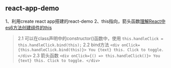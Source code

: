 ## react-app-demo
1、利用create react app搭建的react-demo
2、this指向，箭头函数[理解React中es6方法创建组件的this](http://www.cnblogs.com/mingjiezhang/p/5816461.html)
> 2.1 可以在class声明中的constructor()函数中，使用
     ```
     this.handleClick = this.handleClick.bind(this);
     ```
     2.2 bind方法
     ```
     <div onClick={this.handleClick.bind(this)}>
          You {text} this. Click to toggle.
     </div>
     ```
     2.3 箭头函数
     ```
     <div onClick={() => this.handleClick()}>
           You {text} this. Click to toggle.
     </div>
     ```